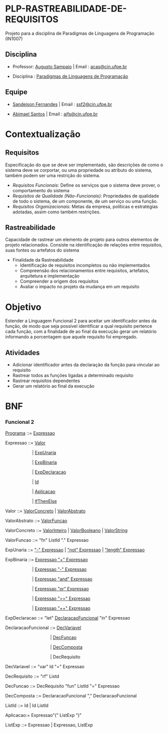 # PLP-RASTREABILIDADE-DE-REQUISITOS

Projeto para a disciplina de Paradigmas de Linguagens de Programação (IN1007)

## Disciplina
  - Professor: [Augusto Sampaio](https://www.cin.ufpe.br/~acas/index.php "Professor Augusto Sampaio")
  | Email : <acas@cin.ufpe.br>

  - Disciplina : [Paradigmas de Linguagens de Programação](https://www.cin.ufpe.br/~in1007/ "Acesse Aqui!")

## Equipe

  - [Sandeison Fernandes](https://www.linkedin.com/in/SandeisonFernandes "Sandeison Fernandes") | Email : <ssf2@cin.ufpe.br>
  
  - [Abimael Santos](https://github.com/MaelSantos "Abimael Santos")
  | Email : <ajfs@cin.ufpe.br>

# Contextualização

## Requisitos

Especificação do que se deve ser implementado, são descrições de como o sistema deve se corportar, ou uma propriedade ou atributo do sistema, também podem ser uma restrição do sistema.

- *Requisitos Funcionais:* Define os serviços que o sistema deve prover, o comportamento do sistema
- *Requisitos de Qualidade (Não-Funcionais):* Propriedades de qualidade de todo o sistema, de um componente, de um serviço ou uma função.
- *Requisitos Organizacionais:* Metas da empresa, políticas e estratégias adotadas, assim como também restrições.

## Rastreabilidade

Capacidade de rastrear um elemento de projeto para outros elementos de projeto relacionados. Consiste na identificação de relações entre requisitos, suas fontes ou artefatos do sistema

- Finalidade da Rastreabilidade
  - Identificação de requisitos incompletos ou não implementados
  - Compreensão dos relacionamentos entre requisitos, artefatos, arquitetura e implementação 
  - Compreender a origem dos requisitos
  - Avaliar o impacto no projeto da mudança em um requisito

# Objetivo

Estender a Linguagem Funcional 2 para aceitar um identificador antes da função, de modo que seja possível identificar a qual requisito pertence cada função, com a finalidade de ao final da execução gerar um relatório informando a porcentagem que aquele requisito foi empregado.

## Atividades

- Adicionar identificador antes da declaração da função para vincular ao requisito
- Rastrear todos as funções ligadas a determinado requisito
- Rastrear requisitos dependentes
- Gerar um relatório ao final da execução
 
# BNF

<h3>Funcional 2</h3>

[Programa](/Funcional2/src/lf2/plp/functional2/Programa.java) ::= [Expressao](/Funcional2/src/lf2/plp/expressions2/expression/Expressao.java)

Expressao ::= [Valor](/Funcional2/src/lf2/plp/expressions2/expression/Valor.java)

&emsp; &emsp; &emsp; &emsp; &emsp;| [ExpUnaria](/Funcional2/src/lf2/plp/expressions2/expression/ExpUnaria.java)

&emsp; &emsp; &emsp; &emsp; &emsp;| [ExpBinaria](/Funcional2/src/lf2/plp/expressions2/expression/ExpBinaria.java)

&emsp; &emsp; &emsp; &emsp; &emsp;| [ExpDeclaracao](/Funcional2/src/lf2/plp/functional2/expression/ExpDeclaracao.java)

&emsp; &emsp; &emsp; &emsp; &emsp;| [Id](/Funcional2/src/lf2/plp/expressions2/expression/Id.java)

&emsp; &emsp; &emsp; &emsp; &emsp;| [Aplicacao](Funcional2/src/lf2/plp/functional2/expression/Aplicacao.java)

&emsp; &emsp; &emsp; &emsp; &emsp;| [IfThenElse](/Funcional2/src/lf2/plp/functional1/expression/IfThenElse.java)

Valor ::= [ValorConcreto](/Funcional2/src/lf2/plp/expressions2/expression/ValorConcreto.java) | [ValorAbstrato](/Funcional2/src/lf2/plp/functional2/expression/ValorAbstrato.java)


ValorAbstrato ::= [ValorFuncao](/Funcional2/src/lf2/plp/functional2/expression/ValorFuncao.java)

ValorConcreto ::= [ValorInteiro](/Funcional2/src/lf2/plp/expressions2/expression/ValorInteiro.java) | [ValorBooleano](/Funcional2/src/lf2/plp/expressions2/expression/ValorBooleano.java) | [ValorString](/Funcional2/src/lf2/plp/expressions2/expression/ValorString.java)

ValorFuncao ::= "fn" ListId "." Expressao

ExpUnaria ::= ["-" Expressao](/Funcional2/src/lf2/plp/expressions2/expression/ExpMenos.java) | ["not" Expressao](/Funcional2/src/lf2/plp/expressions2/expression/ExpNot.java) | ["length" Expressao](/Funcional2/src/lf2/plp/expressions2/expression/ExpLength.java)

ExpBinaria ::=    [Expressao "+" Expressao](/Funcional2/src/lf2/plp/expressions2/expression/ExpSoma.java)

&emsp; &emsp; &emsp; &emsp; &emsp;| [Expressao "-" Expressao](/Funcional2/src/lf2/plp/expressions2/expression/ExpSub.java)

&emsp; &emsp; &emsp; &emsp; &emsp;| [Expressao "and" Expressao](/Funcional2/src/lf2/plp/expressions2/expression/ExpAnd.java)

&emsp; &emsp; &emsp; &emsp; &emsp;| [Expressao "or" Expressao](/Funcional2/src/lf2/plp/expressions2/expression/ExpOr.java)

&emsp; &emsp; &emsp; &emsp; &emsp;| [Expressao "==" Expressao](/Funcional2/src/lf2/plp/expressions2/expression/ExpEquals.java)

&emsp; &emsp; &emsp; &emsp; &emsp;| [Expressao "++" Expressao](/Funcional2/src/lf2/plp/expressions2/expression/ExpConcat.java)

ExpDeclaracao ::= "let" [DeclaracaoFuncional](/Funcional2/src/lf2/plp/functional1/declaration/DeclaracaoFuncional.java) "in" Expressao

DeclaracaoFuncional ::= [DecVariavel](/Funcional2/src/lf2/plp/functional1/declaration/DecVariavel.java)

&emsp; &emsp; &emsp; &emsp; &emsp; &emsp; &emsp; &emsp; | [DecFuncao](/Funcional2/src/lf2/plp/functional2/declaration/DecFuncao.java)

&emsp; &emsp; &emsp; &emsp; &emsp; &emsp; &emsp; &emsp;   | [DecComposta](/Funcional2/src/lf2/plp/functional1/declaration/DecComposta.java)

&emsp; &emsp; &emsp; &emsp; &emsp; &emsp; &emsp; &emsp;   | DecRequisito

DecVariavel ::= "var" Id "=" Expressao

DecRequisito ::= "rf" Listd

DecFuncao ::= DecRequisito "fun" ListId "=" Expressao

DecComposta ::= DeclaracaoFuncional "," DeclaracaoFuncional

ListId ::= Id  |  Id ListId

Aplicacao:= Expressao"(" ListExp ")"

ListExp ::= Expressao  |  Expressao, ListExp